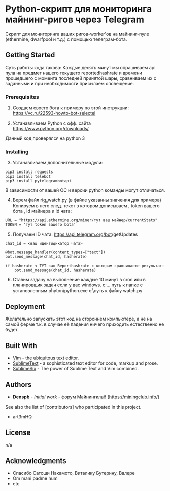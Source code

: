 # Python-скрипт для мониторинга майнинг-ригов через Telegram

Скрипт для мониторинга ваших ригов-worker'ов на майнинг-пуле (ethermine, dwarfpool и т.д.) с помощью телеграм-бота.

## Getting Started

Суть работы кода такова:
Каждые десять минут мы опрашиваем api пула на предмет нашего текущего reportedhashrate и времени прошедшего с момента последней принятой шары, сравниваем их с заданными и при необходимости присылаем оповещение.

### Prerequisites

1. Создаем своего бота к примеру по этой инструкции:
https://vc.ru/22593-howto-bot-selectel

2. Устанавливаем Python c офф. сайта https://www.python.org/downloads/

Данный код проверялся на python 3

### Installing

3. Устанавливаем дополнительные модули:

```
pip3 install requests
pip3 install telebot
pip3 install pytelegrambotapi
```
В зависимости от вашей ОС и версии python команды могут отличаться. 

4. Берем файл rig_watch.py (в файле указанны значения для примера)
Копируем в него след. текст в котором дописываем , token вашего бота , id майнера и id чата:
```
URL = "https://api.ethermine.org/miner/тут ваш майнер/currentStats"
TOKEN = 'тут token вашего bota'
```
5. Получаем ID чата:
https://api.telegram.org/bot<YourBOTToken>/getUpdates

```
chat_id = <ваш идентификатор чата>

@bot.message_handler(content_types=["text"])
bot.send_message(chat_id, hasherate)

if hasherate < ТУТ ваш Reporthashrate с которым сравниваете результат:
	bot.send_message(chat_id, hasherate)

```

6. Ставим задачу на выполнение каждые 10 минут в cron или в планировщик задач если у вас windows.
c:\....путь к папке с установленным phyton\python.exe c:\путь к файлу watch.py


## Deployment

Желательно запускать этот код на стороннем компьютере, а не на самой ферме т.к. в случае её падения ничего приходить естественно не будет. 

## Built With

* [Vim](https://www.vim.org) - the ubiquitous text editor.
* [SublimeText](https://www.sublimetext.com) - a sophisticated text editor for code, markup and prose.
* [SublimeSix](http://www.sublimesix.com) - The power of Sublime Text and Vim combined.

## Authors

* **Denspb** - *Initial work* - форум Майнингклаб (https://miningclub.info/)

See also the list of [contributors] who participated in this project.

- art3mHQ 

## License

n/a

## Acknowledgments

* Спасибо Сатоши Накамото, Виталику Бутерину, Валере
* Om mani padme hum
* etc
